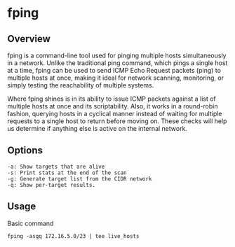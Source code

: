 # fping

## Overview

fping is a command-line tool used for pinging multiple hosts simultaneously in a network. Unlike the traditional ping command, which pings a single host at a time, fping can be used to send ICMP Echo Request packets (ping) to multiple hosts at once, making it ideal for network scanning, monitoring, or simply testing the reachability of multiple systems.

Where fping shines is in its ability to issue ICMP packets against a list of multiple hosts at once and its scriptability. Also, it works in a round-robin fashion, querying hosts in a cyclical manner instead of waiting for multiple requests to a single host to return before moving on. These checks will help us determine if anything else is active on the internal network.

## Options

    -a: Show targets that are alive
    -s: Print stats at the end of the scan
    -g: Generate target list from the CIDR network
    -q: Show per-target results.

## Usage

Basic command

    fping -asgq 172.16.5.0/23 | tee live_hosts

